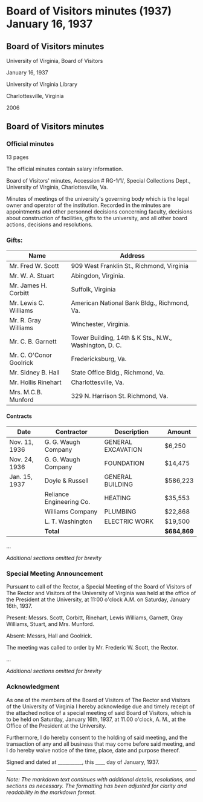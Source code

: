 <!-- llmformatted -->
# Board of Visitors minutes (1937) January 16, 1937

## Board of Visitors minutes

University of Virginia, Board of Visitors

January 16, 1937

University of Virginia Library

Charlottesville, Virginia

2006

## Board of Visitors minutes

### Official minutes

13 pages

The official minutes contain salary information.

Board of Visitors' minutes, Accession # RG-1/1/, Special Collections Dept., University of Virginia, Charlottesville, Va.

Minutes of meetings of the university's governing body which is the legal owner and operator of the institution. Recorded in the minutes are appointments and other personnel decisions concerning faculty, decisions about construction of facilities, gifts to the university, and all other board actions, decisions and resolutions.

### Gifts:

| Name                          | Address                                                 |
|-------------------------------|--------------------------------------------------------|
| Mr. Fred W. Scott             | 909 West Franklin St., Richmond, Virginia             |
| Mr. W. A. Stuart              | Abingdon, Virginia.                                   |
| Mr. James H. Corbitt         | Suffolk, Virginia                                      |
| Mr. Lewis C. Williams         | American National Bank Bldg., Richmond, Va.          |
| Mr. R. Gray Williams          | Winchester, Virginia.                                 |
| Mr. C. B. Garnett            | Tower Building, 14th & K Sts., N.W., Washington, D. C. |
| Mr. C. O'Conor Goolrick      | Fredericksburg, Va.                                   |
| Mr. Sidney B. Hall           | State Office Bldg., Richmond, Va.                     |
| Mr. Hollis Rinehart          | Charlottesville, Va.                                   |
| Mrs. M.C.B. Munford          | 329 N. Harrison St. Richmond, Va.                     |

#### Contracts

| Date         | Contractor                             | Description                  | Amount       |
|--------------|----------------------------------------|------------------------------|--------------|
| Nov. 11, 1936 | G. G. Waugh Company                   | GENERAL EXCAVATION           | $6,250      |
| Nov. 24, 1936 | G. G. Waugh Company                   | FOUNDATION                   | $14,475     |
| Jan. 15, 1937 | Doyle & Russell                       | GENERAL BUILDING             | $586,223    |
|              | Reliance Engineering Co.               | HEATING                      | $35,553     |
|              | Williams Company                       | PLUMBING                     | $22,868     |
|              | L. T. Washington                      | ELECTRIC WORK                | $19,500     |
|              | **Total**                             |                              | **$684,869** |

...

*Additional sections omitted for brevity*

### Special Meeting Announcement

Pursuant to call of the Rector, a Special Meeting of the Board of Visitors of The Rector and Visitors of the University of Virginia was held at the office of the President at the University, at 11:00 o'clock A.M. on Saturday, January 16th, 1937.

Present: Messrs. Scott, Corbitt, Rinehart, Lewis Williams, Garnett, Gray Williams, Stuart, and Mrs. Munford.

Absent: Messrs, Hall and Goolrick.

The meeting was called to order by Mr. Frederic W. Scott, the Rector.

...

*Additional sections omitted for brevity*

### Acknowledgment

As one of the members of the Board of Visitors of The Rector and Visitors of the University of Virginia I hereby acknowledge due and timely receipt of the attached notice of a special meeting of said Board of Visitors, which is to be held on Saturday, January 16th, 1937, at 11.00 o'clock, A. M., at the Office of the President at the University.

Furthermore, I do hereby consent to the holding of said meeting, and the transaction of any and all business that may come before said meeting, and I do hereby waive notice of the time, place, date and purpose thereof.

Signed and dated at \_\_\_\_\_\_\_\_\_\_, this \_\_\_\_ day of January, 1937.

***

*Note: The markdown text continues with additional details, resolutions, and sections as necessary. The formatting has been adjusted for clarity and readability in the markdown format.*
